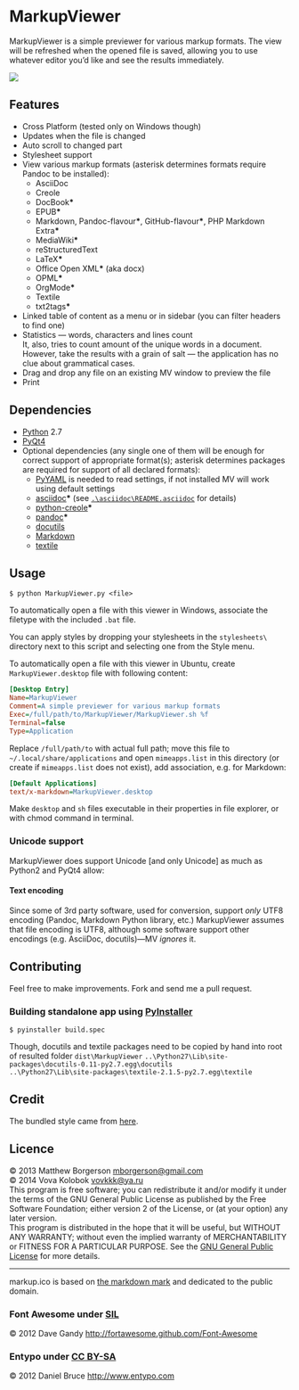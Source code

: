 # MarkupViewer
MarkupViewer is a simple previewer for various markup formats. The view will be refreshed when the opened file is saved, allowing you to use whatever editor you’d like and see the results immediately.

![](https://user-images.githubusercontent.com/1975298/58847448-95da0d80-8672-11e9-9d0b-b2d81933d894.png)

## Features
* Cross Platform (tested only on Windows though)
* Updates when the file is changed
* Auto scroll to changed part
* Stylesheet support
* View various markup formats (asterisk determines formats require Pandoc to be installed):
    * AsciiDoc
    * Creole
    * DocBook<b>\*</b>
    * EPUB<b>\*</b>
    * Markdown, Pandoc-flavour<b>\*</b>, GitHub-flavour<b>\*</b>, PHP Markdown Extra<b>\*</b>
    * MediaWiki<b>\*</b>
    * reStructuredText
    * LaTeX<b>\*</b>
    * Office Open XML<b>\*</b> (aka docx)
    * OPML<b>\*</b>
    * OrgMode<b>\*</b>
    * Textile
    * txt2tags<b>\*</b>
* Linked table of content as a menu or in sidebar (you can filter headers to find one)
* Statistics — words, characters and lines count  
    It, also, tries to count amount of the unique words in a document. However, take the results with a grain of salt — the application has no clue about grammatical cases.
* Drag and drop any file on an existing MV window to preview the file
* Print


## Dependencies
* [Python](https://www.python.org/downloads/) 2.7
* [PyQt4](http://www.riverbankcomputing.com/software/pyqt/download)
* Optional dependencies (any single one of them will be enough for correct support of appropriate format(s); asterisk determines packages are required for support of all declared formats):
    * [PyYAML](https://pypi.python.org/pypi/PyYAML) is needed to read settings, if not installed MV will work using default settings
    * [asciidoc](http://sourceforge.net/projects/asciidoc/)<b>\*</b> (see [`.\asciidoc\README.asciidoc`](asciidoc/README.asciidoc) for details)
    * [python-creole](https://pypi.python.org/pypi/python-creole)<b>\*</b>
    * [pandoc](http://johnmacfarlane.net/pandoc/installing.html)<b>\*</b>
    * [docutils](https://pypi.python.org/pypi/docutils)
    * [Markdown](http://pypi.python.org/pypi/Markdown)
    * [textile](https://pypi.python.org/pypi/textile)


## Usage
```
$ python MarkupViewer.py <file>
```

To automatically open a file with this viewer in Windows, associate the filetype with the included `.bat` file.

You can apply styles by dropping your stylesheets in the `stylesheets\` directory next to this script and selecting one from the Style menu.

To automatically open a file with this viewer in Ubuntu, create `MarkupViewer.desktop` file with following content:

```ini
[Desktop Entry]
Name=MarkupViewer
Comment=A simple previewer for various markup formats
Exec=/full/path/to/MarkupViewer/MarkupViewer.sh %f
Terminal=false
Type=Application
```

Replace `/full/path/to` with actual full path; move this file to `~/.local/share/applications` and open `mimeapps.list` in this directory (or create if `mimeapps.list` does not exist), add association, e.g. for Markdown:

```ini
[Default Applications]
text/x-markdown=MarkupViewer.desktop
```

Make `desktop` and `sh` files executable in their properties in file explorer, or with chmod command in terminal.

### Unicode support
MarkupViewer does support Unicode [and only Unicode] as much as Python2 and PyQt4 allow:

#### Text encoding
Since some of 3rd party software, used for conversion, support _only_ UTF8 encoding (Pandoc, Markdown Python library, etc.) MarkupViewer assumes that file encoding is UTF8, although some software support other encodings (e.g. AsciiDoc, docutils)—MV _ignores_ it.


## Contributing
Feel free to make improvements. Fork and send me a pull request.

### Building standalone app using [PyInstaller](https://github.com/pyinstaller/pyinstaller#installation)
```
$ pyinstaller build.spec
```

Though, docutils and textile packages need to be copied by hand into root of resulted folder `dist\MarkupViewer`
`..\Python27\Lib\site-packages\docutils-0.11-py2.7.egg\docutils`  
`..\Python27\Lib\site-packages\textile-2.1.5-py2.7.egg\textile`


## Credit
The bundled style came from [here](https://github.com/simonlc/Markdown-CSS).


## Licence
© 2013 Matthew Borgerson <mborgerson@gmail.com>  
© 2014 Vova Kolobok <vovkkk@ya.ru>  
This program is free software; you can redistribute it and/or modify it under the terms of the GNU General Public License as published by the Free Software Foundation; either version 2 of the License, or (at your option) any later version.  
This program is distributed in the hope that it will be useful, but WITHOUT ANY WARRANTY; without even the implied warranty of MERCHANTABILITY or FITNESS FOR A PARTICULAR PURPOSE. See the [GNU General Public License](http://www.gnu.org/licenses/gpl-2.0.html) for more details.

<hr>

markup.ico is based on [the markdown mark](https://github.com/dcurtis/markdown-mark) and dedicated to the public domain.

### Font Awesome under [SIL](http://scripts.sil.org/cms/scripts/page.php?site_id=nrsi&id=OFL)
© 2012 Dave Gandy <http://fortawesome.github.com/Font-Awesome>

### Entypo under [CC BY-SA](http://creativecommons.org/licenses/by-sa/2.0/)
© 2012 Daniel Bruce <http://www.entypo.com>
